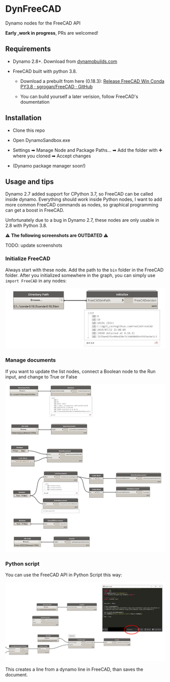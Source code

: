 # DynFreeCAD

Dynamo nodes for the FreeCAD API

**Early ,work in progress**, PRs are welcomed!

## Requirements

- Dynamo 2.8+. Download from [dynamobuilds.com](https://dynamobuilds.com/)

- FreeCAD built with python 3.8.
  
  - Download a prebuilt from here (0.18.3): [Release FreeCAD Win Conda PY3.8 · sgrogan/FreeCAD · GitHub](https://github.com/sgrogan/FreeCAD/releases/tag/PY3.8)
  
  - You can build yourself a later verision, follow FreeCAD's doumentation

## Installation

- Clone this repo

- Open DynamoSandbox.exe

- Settings ➡ Manage Node and  Package Paths... ➡ Add the folder with ➕ where you cloned ➡ Accept changes

- (Dynamo package manager soon!)

## Usage and tips

Dynamo 2.7 added support for CPython 3.7, so FreeCAD can be called inside dynamo. Everything should work inside Python nodes, I want to add more common FreeCAD commands as nodes, so graphical programming can get a boost in FreeCAD.



Unfortunately due to a bug in Dynamo 2.7, these nodes are only usable in 2.8 with Python 3.8. 



⚠️ **The following screenshots are OUTDATED** ⚠️ 

TODO: update screenshots

### Initialize FreeCAD

Always start with these node. Add the path to the `bin` folder in the FreeCAD folder. After you initialized somewhere in the graph, you can simply use `import FreeCAD` in any nodes:

![Initialize](Screenshots/Initialize.png)

### Manage documents

If you want to update the list nodes, connect a Boolean node to the Run input, and change to True or False

![Documents](Screenshots/Documents.png)

### Python script

You can use the FreeCAD API in Python Script this way:

![Create Line](Screenshots/CreateLine.png)

This creates a line from a dynamo line in FreeCAD, than saves the document.
